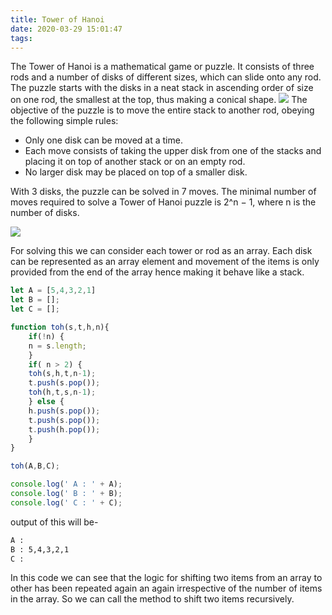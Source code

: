 ```yaml
---
title: Tower of Hanoi
date: 2020-03-29 15:01:47
tags:
---
```

The Tower of Hanoi is a mathematical game or puzzle. It consists of three rods and a number of disks of different sizes, which can slide onto any rod. The puzzle starts with the disks in a neat stack in ascending order of size on one rod, the smallest at the top, thus making a conical shape.
<img src="https://upload.wikimedia.org/wikipedia/commons/0/07/Tower_of_Hanoi.jpeg?download" style="float:center; margin: 0 auto;" />
The objective of the puzzle is to move the entire stack to another rod, obeying the following simple rules:

* Only one disk can be moved at a time.
* Each move consists of taking the upper disk from one of the stacks and placing it on top of another stack or on an empty rod.
* No larger disk may be placed on top of a smaller disk.

With 3 disks, the puzzle can be solved in 7 moves. The minimal number of moves required to solve a Tower of Hanoi puzzle is 2^n − 1, where n is the number of disks.

<img src="https://upload.wikimedia.org/wikipedia/commons/6/60/Tower_of_Hanoi_4.gif?download" style="float:center; margin: 0 auto;" />

For solving this we can consider each tower or rod as an array. Each disk can be represented as an array element and movement of the items is only provided from the end of the array hence making it behave like a stack.
```js
let A = [5,4,3,2,1]
let B = [];
let C = [];

function toh(s,t,h,n){
	if(!n) {
  	n = s.length;
  	}
	if( n > 2) {
  	toh(s,h,t,n-1);
    t.push(s.pop());
    toh(h,t,s,n-1);
  	} else {
  	h.push(s.pop());
  	t.push(s.pop());
  	t.push(h.pop());
  	} 
}

toh(A,B,C);

console.log(' A : ' + A);
console.log(' B : ' + B);
console.log(' C : ' + C);
```
output of this will be-
```bash
A : 
B : 5,4,3,2,1
C : 
```
In this code we can see that the logic for shifting two items from an array to other has been repeated again an again irrespective of the number of items in the array. So we can call the method to shift two items recursively.